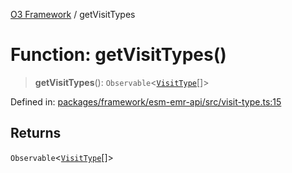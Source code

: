 [O3 Framework](../API.md) / getVisitTypes

# Function: getVisitTypes()

> **getVisitTypes**(): `Observable`\<[`VisitType`](../interfaces/VisitType.md)[]\>

Defined in: [packages/framework/esm-emr-api/src/visit-type.ts:15](https://github.com/its-kios09/openmrs-esm-core/blob/main/packages/framework/esm-emr-api/src/visit-type.ts#L15)

## Returns

`Observable`\<[`VisitType`](../interfaces/VisitType.md)[]\>
